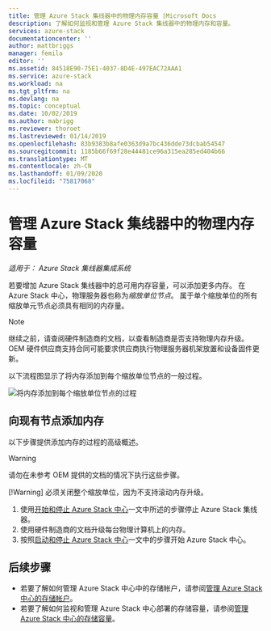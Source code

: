 ```yaml
---
title: 管理 Azure Stack 集线器中的物理内存容量 |Microsoft Docs
description: 了解如何监视和管理 Azure Stack 集线器中的物理内存和容量。
services: azure-stack
documentationcenter: ''
author: mattbriggs
manager: femila
editor: ''
ms.assetid: 84518E90-75E1-4037-8D4E-497EAC72AAA1
ms.service: azure-stack
ms.workload: na
ms.tgt_pltfrm: na
ms.devlang: na
ms.topic: conceptual
ms.date: 10/02/2019
ms.author: mabrigg
ms.reviewer: thoroet
ms.lastreviewed: 01/14/2019
ms.openlocfilehash: 83b9383b8afe0363d9a7bc436dde73dcbab54547
ms.sourcegitcommit: 1185b66f69f28e44481ce96a315ea285ed404b66
ms.translationtype: MT
ms.contentlocale: zh-CN
ms.lasthandoff: 01/09/2020
ms.locfileid: "75817068"
---
```

# <a name="manage-physical-memory-capacity-in-azure-stack-hub"></a>管理 Azure Stack 集线器中的物理内存容量

*适用于： Azure Stack 集线器集成系统*

若要增加 Azure Stack 集线器中的总可用内存容量，可以添加更多内存。 在 Azure Stack 中心，物理服务器也称为*缩放单位节点*。 属于单个缩放单位的所有缩放单元节点必须具有相同的内存量。

> [!note]  
> 继续之前，请查阅硬件制造商的文档，以查看制造商是否支持物理内存升级。 OEM 硬件供应商支持合同可能要求供应商执行物理服务器机架放置和设备固件更新。

以下流程图显示了将内存添加到每个缩放单位节点的一般过程。

![将内存添加到每个缩放单位节点的过程](media/azure-stack-manage-storage-physical-capacity/process-to-add-memory-to-scale-unit.png)

## <a name="add-memory-to-an-existing-node"></a>向现有节点添加内存
以下步骤提供添加内存的过程的高级概述。

> [!Warning]
> 请勿在未参考 OEM 提供的文档的情况下执行这些步骤。
> 
> [!Warning]
> 必须关闭整个缩放单位，因为不支持滚动内存升级。

1. 使用[开始和停止 Azure Stack 中心](azure-stack-start-and-stop.md)一文中所述的步骤停止 Azure Stack 集线器。
2. 使用硬件制造商的文档升级每台物理计算机上的内存。
3. 按照[启动和停止 Azure Stack 中心](azure-stack-start-and-stop.md)一文中的步骤开始 Azure Stack 中心。

## <a name="next-steps"></a>后续步骤

 - 若要了解如何管理 Azure Stack 中心中的存储帐户，请参阅[管理 Azure Stack 中心的存储帐户](azure-stack-manage-storage-accounts.md)。
 - 若要了解如何监视和管理 Azure Stack 中心部署的存储容量，请参阅[管理 Azure Stack 中心的存储容量](azure-stack-manage-storage-shares.md)。
